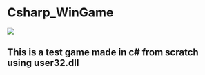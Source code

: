 # Csharp_WinGame
![](https://media1.giphy.com/media/CuuSHzuc0O166MRfjt/giphy.gif)

<h2>This is a test game made in c# from scratch using user32.dll

